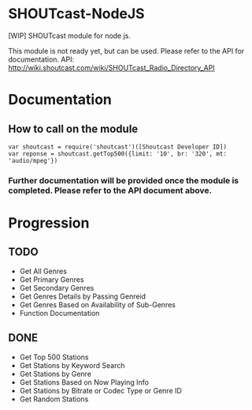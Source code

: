 # SHOUTcast-NodeJS
[WIP] SHOUTcast module for node js.

This module is not ready yet, but can be used. Please refer to the API for documentation. API: http://wiki.shoutcast.com/wiki/SHOUTcast_Radio_Directory_API

# Documentation
## How to call on the module
```
var shoutcast = require('shoutcast')([Shoutcast Developer ID])
var reponse = shoutcast.getTop500({limit: '10', br: '320', mt: 'audio/mpeg'})
```

### Further documentation will be provided once the module is completed. Please refer to the API document above.

# Progression
## TODO
* Get All Genres
* Get Primary Genres
* Get Secondary Genres
* Get Genres Details by Passing Genreid
* Get Genres Based on Availability of Sub-Genres
* Function Documentation

## DONE

* Get Top 500 Stations
* Get Stations by Keyword Search
* Get Stations by Genre
* Get Stations Based on Now Playing Info
* Get Stations by Bitrate or Codec Type or Genre ID
* Get Random Stations
